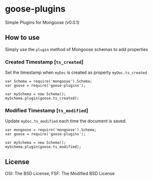 # goose-plugins

Simple Plugins for Mongoose (v0.0.1)

## How to use

Simply use the `plugin` method of Mongoose schemas to add properties

### Created Timestamp [`ts_created`]

Set the timestamp when `myDoc` is created as property `myDoc.ts_created`

    var Schema = require('mongoose').Schema;
    var goose = require('goose-plugins');

    var mySchema = new Schema();
    mySchema.plugin(goose.ts_created);
  
  
### Modified Timestamp [`ts_modified`]

Update `myDoc.ts_modified` each time the document is saved.

    var mongoose = require('mongoose').Schema;
    var goose = require('goose-plugins');

    var mySchema = new Schema();
    mySchema.plugin(goose.ts_modified);
    
## License

OSI: The BSD License, FSF: The Modified BSD License
